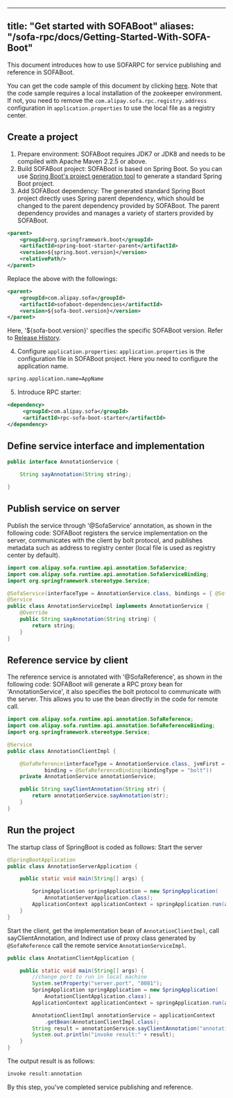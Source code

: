 
---

title: "Get started with SOFABoot"
aliases: "/sofa-rpc/docs/Getting-Started-With-SOFA-Boot"
---

This document introduces how to use SOFARPC for service publishing and reference in SOFABoot.

You can get the code sample of this document by clicking [here](https://github.com/sofastack-guides/sofa-rpc-guides). Note that the code sample requires a local installation of the zookeeper environment. If not, you need to remove the `com.alipay.sofa.rpc.registry.address` configuration in `application.properties` to use the local file as a registry center.

## Create a project

1. Prepare environment: SOFABoot requires JDK7 or JDK8 and needs to be compiled with Apache Maven 2.2.5 or above.
2. Build SOFABoot project: SOFABoot is based on Spring Boot. So you can use [Spring Boot's project generation tool](http://start.spring.io/) to generate a standard Spring Boot project.
3. Add SOFABoot dependency: The generated standard Spring Boot project directly uses Spring parent dependency, which should be changed to the parent dependency provided by SOFABoot. The parent dependency provides and manages a variety of starters provided by SOFABoot.

```xml
<parent> 
    <groupId>org.springframework.boot</groupId>
    <artifactId>spring-boot-starter-parent</artifactId> 
    <version>${spring.boot.version}</version> 
    <relativePath/> 
</parent> 
```

Replace the above with the followings:

```xml
<parent> 
    <groupId>com.alipay.sofa</groupId> 
    <artifactId>sofaboot-dependencies</artifactId> 
    <version>${sofa-boot.version}</version> 
</parent> 
```

Here, '${sofa-boot.version}' specifies the specific SOFABoot version. Refer to [Release History](https://github.com/sofastack/sofa-boot/releases).

4. Configure `application.properties`:
`application.properties` is the configuration file in SOFABoot project. Here you need to configure the application name.

``` xml
spring.application.name=AppName 
```

5. Introduce RPC starter:

```xml
<dependency>
     <groupId>com.alipay.sofa</groupId>
     <artifactId>rpc-sofa-boot-starter</artifactId>
</dependency> 
```

## Define service interface and implementation

```java
public interface AnnotationService {

    String sayAnnotation(String string);

}
```

## Publish service on server

Publish the service through '@SofaService' annotation, as shown in the following code:
SOFABoot registers the service implementation on the server, communicates with the client by bolt protocol, and publishes metadata such as address to registry center (local file is used as registry center by default).

```java
import com.alipay.sofa.runtime.api.annotation.SofaService;
import com.alipay.sofa.runtime.api.annotation.SofaServiceBinding;
import org.springframework.stereotype.Service;

@SofaService(interfaceType = AnnotationService.class, bindings = { @SofaServiceBinding(bindingType = "bolt") })
@Service
public class AnnotationServiceImpl implements AnnotationService {
    @Override
    public String sayAnnotation(String string) {
        return string;
    }
}
```

## Reference service by client

The reference service is annotated with '@SofaReference', as shown in the following code:
SOFABoot will generate a RPC proxy bean for 'AnnotationService', it also specifies the bolt protocol to communicate with the server. This allows you to use the bean directly in the code for remote call.

```java
import com.alipay.sofa.runtime.api.annotation.SofaReference;
import com.alipay.sofa.runtime.api.annotation.SofaReferenceBinding;
import org.springframework.stereotype.Service;

@Service
public class AnnotationClientImpl {

    @SofaReference(interfaceType = AnnotationService.class, jvmFirst = false, 
            binding = @SofaReferenceBinding(bindingType = "bolt"))
    private AnnotationService annotationService;

    public String sayClientAnnotation(String str) {
        return annotationService.sayAnnotation(str);
    }
}
```

## Run the project

The startup class of SpringBoot is coded as follows:
Start the server

```java
@SpringBootApplication
public class AnnotationServerApplication {

    public static void main(String[] args) {

        SpringApplication springApplication = new SpringApplication(
            AnnotationServerApplication.class);
        ApplicationContext applicationContext = springApplication.run(args);
    }
}
```

Start the client, get the implementation bean of `AnnotationClientImpl`, call sayClientAnnotation, and Indirect use of proxy class generated by `@SofaReference` call the remote service `AnnotationServiceImpl`.

```java
public class AnotationClientApplication {

    public static void main(String[] args) {
        //change port to run in local machine
        System.setProperty("server.port", "8081");
        SpringApplication springApplication = new SpringApplication(
            AnotationClientApplication.class)；
        ApplicationContext applicationContext = springApplication.run(args);

        AnnotationClientImpl annotationService = applicationContext
            .getBean(AnnotationClientImpl.class);
        String result = annotationService.sayClientAnnotation("annotation");
        System.out.println("invoke result:" + result);
    }
}
```

The output result is as follows:

``` java
invoke result:annotation
```

By this step, you've completed service publishing and reference.
